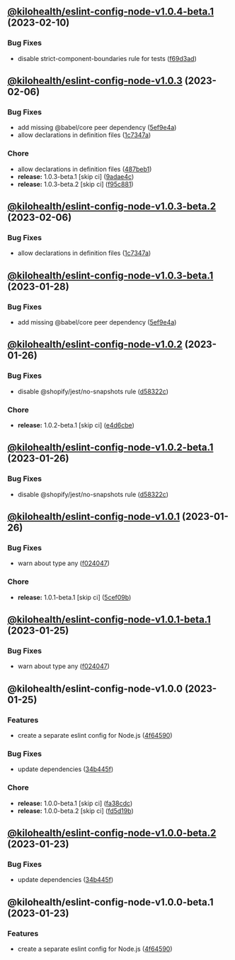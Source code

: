 ## [@kilohealth/eslint-config-node-v1.0.4-beta.1](https://github.com/kilohealth/eslint-config/compare/@kilohealth/eslint-config-node-v1.0.3...@kilohealth/eslint-config-node-v1.0.4-beta.1) (2023-02-10)


### Bug Fixes

* disable strict-component-boundaries rule for tests ([f69d3ad](https://github.com/kilohealth/eslint-config/commit/f69d3adc89e14025c084ac2b4f43aae3cd9b8d29))

## [@kilohealth/eslint-config-node-v1.0.3](https://github.com/kilohealth/eslint-config/compare/@kilohealth/eslint-config-node-v1.0.2...@kilohealth/eslint-config-node-v1.0.3) (2023-02-06)


### Bug Fixes

* add missing @babel/core peer dependency ([5ef9e4a](https://github.com/kilohealth/eslint-config/commit/5ef9e4abf7b68882a3deddbec98f3e908d0813f1))
* allow declarations in definition files ([1c7347a](https://github.com/kilohealth/eslint-config/commit/1c7347a4cbf5cfacd56e6b20f7c1bcc768a1c9f6))


### Chore

* allow declarations in definition files ([487beb1](https://github.com/kilohealth/eslint-config/commit/487beb1dcb9dc957b2a364bf51cc16dc5e171a65))
* **release:** 1.0.3-beta.1 [skip ci] ([9adae4c](https://github.com/kilohealth/eslint-config/commit/9adae4c6882d8e28beb1275fa768969564610507))
* **release:** 1.0.3-beta.2 [skip ci] ([f95c881](https://github.com/kilohealth/eslint-config/commit/f95c881a8c0f1162d803d49d2f9a29d352eb2cf7))

## [@kilohealth/eslint-config-node-v1.0.3-beta.2](https://github.com/kilohealth/eslint-config/compare/@kilohealth/eslint-config-node-v1.0.3-beta.1...@kilohealth/eslint-config-node-v1.0.3-beta.2) (2023-02-06)


### Bug Fixes

* allow declarations in definition files ([1c7347a](https://github.com/kilohealth/eslint-config/commit/1c7347a4cbf5cfacd56e6b20f7c1bcc768a1c9f6))

## [@kilohealth/eslint-config-node-v1.0.3-beta.1](https://github.com/kilohealth/eslint-config/compare/@kilohealth/eslint-config-node-v1.0.2...@kilohealth/eslint-config-node-v1.0.3-beta.1) (2023-01-28)


### Bug Fixes

* add missing @babel/core peer dependency ([5ef9e4a](https://github.com/kilohealth/eslint-config/commit/5ef9e4abf7b68882a3deddbec98f3e908d0813f1))

## [@kilohealth/eslint-config-node-v1.0.2](https://github.com/kilohealth/eslint-config/compare/@kilohealth/eslint-config-node-v1.0.1...@kilohealth/eslint-config-node-v1.0.2) (2023-01-26)


### Bug Fixes

* disable @shopify/jest/no-snapshots rule ([d58322c](https://github.com/kilohealth/eslint-config/commit/d58322cfde35198ef9e5d19e524a9f238b896c29))


### Chore

* **release:** 1.0.2-beta.1 [skip ci] ([e4d6cbe](https://github.com/kilohealth/eslint-config/commit/e4d6cbed7f7f47bcc3940385c180390d20fc811f))

## [@kilohealth/eslint-config-node-v1.0.2-beta.1](https://github.com/kilohealth/eslint-config/compare/@kilohealth/eslint-config-node-v1.0.1...@kilohealth/eslint-config-node-v1.0.2-beta.1) (2023-01-26)


### Bug Fixes

* disable @shopify/jest/no-snapshots rule ([d58322c](https://github.com/kilohealth/eslint-config/commit/d58322cfde35198ef9e5d19e524a9f238b896c29))

## [@kilohealth/eslint-config-node-v1.0.1](https://github.com/kilohealth/eslint-config/compare/@kilohealth/eslint-config-node-v1.0.0...@kilohealth/eslint-config-node-v1.0.1) (2023-01-26)


### Bug Fixes

* warn about type any ([f024047](https://github.com/kilohealth/eslint-config/commit/f0240472f0bfaa9bebb2622ce16ec597ee1345e2))


### Chore

* **release:** 1.0.1-beta.1 [skip ci] ([5cef09b](https://github.com/kilohealth/eslint-config/commit/5cef09b0e166b68e268f462a034032e192369bf2))

## [@kilohealth/eslint-config-node-v1.0.1-beta.1](https://github.com/kilohealth/eslint-config/compare/@kilohealth/eslint-config-node-v1.0.0...@kilohealth/eslint-config-node-v1.0.1-beta.1) (2023-01-25)


### Bug Fixes

* warn about type any ([f024047](https://github.com/kilohealth/eslint-config/commit/f0240472f0bfaa9bebb2622ce16ec597ee1345e2))

## @kilohealth/eslint-config-node-v1.0.0 (2023-01-25)


### Features

* create a separate eslint config for Node.js ([4f64590](https://github.com/kilohealth/eslint-config/commit/4f64590102390b993ddbe26db99330fcd409b612))


### Bug Fixes

* update dependencies ([34b445f](https://github.com/kilohealth/eslint-config/commit/34b445f8f970592d9ca0b5e4c14fab0465792e58))


### Chore

* **release:** 1.0.0-beta.1 [skip ci] ([fa38cdc](https://github.com/kilohealth/eslint-config/commit/fa38cdc7e1be2fbb0db29c1927a9996be708fae3))
* **release:** 1.0.0-beta.2 [skip ci] ([fd5d19b](https://github.com/kilohealth/eslint-config/commit/fd5d19baec1d09fc073d680de19f5b8e49dc6182))

## [@kilohealth/eslint-config-node-v1.0.0-beta.2](https://github.com/kilohealth/eslint-config/compare/@kilohealth/eslint-config-node-v1.0.0-beta.1...@kilohealth/eslint-config-node-v1.0.0-beta.2) (2023-01-23)


### Bug Fixes

* update dependencies ([34b445f](https://github.com/kilohealth/eslint-config/commit/34b445f8f970592d9ca0b5e4c14fab0465792e58))

## @kilohealth/eslint-config-node-v1.0.0-beta.1 (2023-01-23)


### Features

* create a separate eslint config for Node.js ([4f64590](https://github.com/kilohealth/eslint-config/commit/4f64590102390b993ddbe26db99330fcd409b612))
